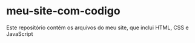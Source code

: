 # meu-site-com-codigo
Este repositório contém os arquivos do meu site, que inclui HTML, CSS e JavaScript
